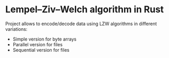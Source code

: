 # Lempel–Ziv–Welch algorithm in Rust
Project allows to encode/decode data using LZW algorithms in different variations:
- Simple version for byte arrays 
- Parallel version for files
- Sequential version for files
